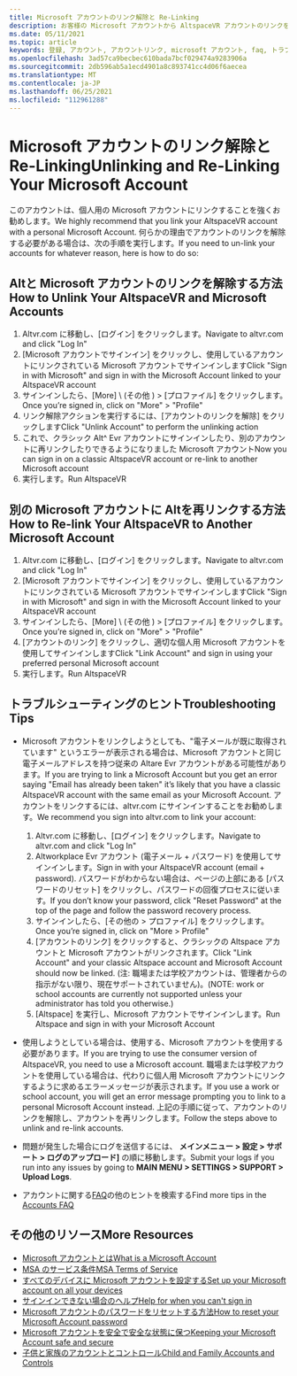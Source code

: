 ```yaml
---
title: Microsoft アカウントのリンク解除と Re-Linking
description: お客様の Microsoft アカウントから AltspaceVR アカウントのリンクを解除し、リンクを再作成する手順について説明します。
ms.date: 05/11/2021
ms.topic: article
keywords: 登録, アカウント, アカウントリンク, microsoft アカウント, faq, トラブルシューティング, MSA, AAD
ms.openlocfilehash: 3ad57ca9becbec610bada7bcf029474a9283906a
ms.sourcegitcommit: 2db596ab5a1ecd4901a8c893741cc4d06f6aecea
ms.translationtype: MT
ms.contentlocale: ja-JP
ms.lasthandoff: 06/25/2021
ms.locfileid: "112961288"
---
```

# <a name="unlinking-and-re-linking-your-microsoft-account"></a><span data-ttu-id="95f61-104">Microsoft アカウントのリンク解除と Re-Linking</span><span class="sxs-lookup"><span data-stu-id="95f61-104">Unlinking and Re-Linking Your Microsoft Account</span></span>

<span data-ttu-id="95f61-105">このアカウントは、個人用の Microsoft アカウントにリンクすることを強くお勧めします。</span><span class="sxs-lookup"><span data-stu-id="95f61-105">We highly recommend that you link your AltspaceVR account with a personal Microsoft Account.</span></span> <span data-ttu-id="95f61-106">何らかの理由でアカウントのリンクを解除する必要がある場合は、次の手順を実行します。</span><span class="sxs-lookup"><span data-stu-id="95f61-106">If you need to un-link your accounts for whatever reason, here is how to do so:</span></span>

## <a name="how-to-unlink-your-altspacevr-and-microsoft-accounts"></a><span data-ttu-id="95f61-107">Altと Microsoft アカウントのリンクを解除する方法</span><span class="sxs-lookup"><span data-stu-id="95f61-107">How to Unlink Your AltspaceVR and Microsoft Accounts</span></span>

1. <span data-ttu-id="95f61-108">Altvr.com に移動し、[ログイン] をクリックします。</span><span class="sxs-lookup"><span data-stu-id="95f61-108">Navigate to altvr.com and click "Log In"</span></span>
2. <span data-ttu-id="95f61-109">[Microsoft アカウントでサインイン] をクリックし、使用しているアカウントにリンクされている Microsoft アカウントでサインインします</span><span class="sxs-lookup"><span data-stu-id="95f61-109">Click "Sign in with Microsoft" and sign in with the Microsoft Account linked to your AltspaceVR account</span></span>
3. <span data-ttu-id="95f61-110">サインインしたら、[More] \ (その他 \) > [プロファイル] をクリックします。</span><span class="sxs-lookup"><span data-stu-id="95f61-110">Once you’re signed in, click on "More" > "Profile"</span></span>
4. <span data-ttu-id="95f61-111">リンク解除アクションを実行するには、[アカウントのリンクを解除] をクリックします</span><span class="sxs-lookup"><span data-stu-id="95f61-111">Click "Unlink Account" to perform the unlinking action</span></span>
5. <span data-ttu-id="95f61-112">これで、クラシック Alt^ Evr アカウントにサインインしたり、別のアカウントに再リンクしたりできるようになりました Microsoft アカウント</span><span class="sxs-lookup"><span data-stu-id="95f61-112">Now you can sign in on a classic AltspaceVR account or re-link to another Microsoft account</span></span>
6. <span data-ttu-id="95f61-113">実行します。</span><span class="sxs-lookup"><span data-stu-id="95f61-113">Run AltspaceVR</span></span>


## <a name="how-to-re-link-your-altspacevr-to-another-microsoft-account"></a><span data-ttu-id="95f61-114">別の Microsoft アカウントに Altを再リンクする方法</span><span class="sxs-lookup"><span data-stu-id="95f61-114">How to Re-link Your AltspaceVR to Another Microsoft Account</span></span>

1. <span data-ttu-id="95f61-115">Altvr.com に移動し、[ログイン] をクリックします。</span><span class="sxs-lookup"><span data-stu-id="95f61-115">Navigate to altvr.com and click "Log In"</span></span>
2. <span data-ttu-id="95f61-116">[Microsoft アカウントでサインイン] をクリックし、使用しているアカウントにリンクされている Microsoft アカウントでサインインします</span><span class="sxs-lookup"><span data-stu-id="95f61-116">Click "Sign in with Microsoft" and sign in with the Microsoft Account linked to your AltspaceVR account</span></span>
3. <span data-ttu-id="95f61-117">サインインしたら、[More] \ (その他 \) > [プロファイル] をクリックします。</span><span class="sxs-lookup"><span data-stu-id="95f61-117">Once you’re signed in, click on "More" > "Profile"</span></span>
5. <span data-ttu-id="95f61-118">[アカウントのリンク] をクリックし、適切な個人用 Microsoft アカウントを使用してサインインします</span><span class="sxs-lookup"><span data-stu-id="95f61-118">Click "Link Account" and sign in using your preferred personal Microsoft account</span></span>
6. <span data-ttu-id="95f61-119">実行します。</span><span class="sxs-lookup"><span data-stu-id="95f61-119">Run AltspaceVR</span></span>


## <a name="troubleshooting-tips"></a><span data-ttu-id="95f61-120">トラブルシューティングのヒント</span><span class="sxs-lookup"><span data-stu-id="95f61-120">Troubleshooting Tips</span></span>

* <span data-ttu-id="95f61-121">Microsoft アカウントをリンクしようとしても、"電子メールが既に取得されています" というエラーが表示される場合は、Microsoft アカウントと同じ電子メールアドレスを持つ従来の Altare Evr アカウントがある可能性があります。</span><span class="sxs-lookup"><span data-stu-id="95f61-121">If you are trying to link a Microsoft Account but you get an error saying "Email has already been taken" it’s likely that you have a classic AltspaceVR account with the same email as your Microsoft Account.</span></span> <span data-ttu-id="95f61-122">アカウントをリンクするには、altvr.com にサインインすることをお勧めします。</span><span class="sxs-lookup"><span data-stu-id="95f61-122">We recommend you sign into altvr.com to link your account:</span></span>
    1. <span data-ttu-id="95f61-123">Altvr.com に移動し、[ログイン] をクリックします。</span><span class="sxs-lookup"><span data-stu-id="95f61-123">Navigate to altvr.com and click "Log In"</span></span>
    2. <span data-ttu-id="95f61-124">Altworkplace Evr アカウント (電子メール + パスワード) を使用してサインインします。</span><span class="sxs-lookup"><span data-stu-id="95f61-124">Sign in with your AltspaceVR account (email + password).</span></span> <span data-ttu-id="95f61-125">パスワードがわからない場合は、ページの上部にある [パスワードのリセット] をクリックし、パスワードの回復プロセスに従います。</span><span class="sxs-lookup"><span data-stu-id="95f61-125">If you don’t know your password, click "Reset Password" at the top of the page and follow the password recovery process.</span></span> 
    3. <span data-ttu-id="95f61-126">サインインしたら、[その他の > プロファイル] をクリックします。</span><span class="sxs-lookup"><span data-stu-id="95f61-126">Once you’re signed in, click on "More > Profile"</span></span>
    4. <span data-ttu-id="95f61-127">[アカウントのリンク] をクリックすると、クラシックの Altspace アカウントと Microsoft アカウントがリンクされます。</span><span class="sxs-lookup"><span data-stu-id="95f61-127">Click "Link Account" and your classic Altspace account and Microsoft Account should now be linked.</span></span> <span data-ttu-id="95f61-128">(注: 職場または学校アカウントは、管理者からの指示がない限り、現在サポートされていません)。</span><span class="sxs-lookup"><span data-stu-id="95f61-128">(NOTE: work or school accounts are currently not supported unless your administrator has told you otherwise.)</span></span>
    5. <span data-ttu-id="95f61-129">[Altspace] を実行し、Microsoft アカウントでサインインします。</span><span class="sxs-lookup"><span data-stu-id="95f61-129">Run Altspace and sign in with your Microsoft Account</span></span>
    
* <span data-ttu-id="95f61-130">使用しようとしている場合は、使用する、Microsoft アカウントを使用する必要があります。</span><span class="sxs-lookup"><span data-stu-id="95f61-130">If you are trying to use the consumer version of AltspaceVR, you need to use a Microsoft account.</span></span> <span data-ttu-id="95f61-131">職場または学校アカウントを使用している場合は、代わりに個人用 Microsoft アカウントにリンクするように求めるエラーメッセージが表示されます。</span><span class="sxs-lookup"><span data-stu-id="95f61-131">If you use a work or school account, you will get an error message prompting you to link to a personal Microsoft Account instead.</span></span> <span data-ttu-id="95f61-132">上記の手順に従って、アカウントのリンクを解除し、アカウントを再リンクします。</span><span class="sxs-lookup"><span data-stu-id="95f61-132">Follow the steps above to unlink and re-link accounts.</span></span> 

* <span data-ttu-id="95f61-133">問題が発生した場合にログを送信するには、 **メインメニュー > 設定 > サポート > ログのアップロード]** の順に移動します。</span><span class="sxs-lookup"><span data-stu-id="95f61-133">Submit your logs if you run into any issues by going to **MAIN MENU > SETTINGS > SUPPORT > Upload Logs**.</span></span>

* <span data-ttu-id="95f61-134">アカウントに関する[FAQ](../getting-started/creating-and-linking-accounts.md)の他のヒントを検索する</span><span class="sxs-lookup"><span data-stu-id="95f61-134">Find more tips in the [Accounts FAQ](../getting-started/creating-and-linking-accounts.md)</span></span>


## <a name="more-resources"></a><span data-ttu-id="95f61-135">その他のリソース</span><span class="sxs-lookup"><span data-stu-id="95f61-135">More Resources</span></span>

* [<span data-ttu-id="95f61-136">Microsoft アカウントとは</span><span class="sxs-lookup"><span data-stu-id="95f61-136">What is a Microsoft Account</span></span>](https://account.microsoft.com/account?lang=)
* [<span data-ttu-id="95f61-137">MSA のサービス条件</span><span class="sxs-lookup"><span data-stu-id="95f61-137">MSA Terms of Service</span></span>](https://www.microsoft.com/servicesagreement/)
* [<span data-ttu-id="95f61-138">すべてのデバイスに Microsoft アカウントを設定する</span><span class="sxs-lookup"><span data-stu-id="95f61-138">Set up your Microsoft account on all your devices</span></span>](https://account.microsoft.com/account/connect-devices)
* [<span data-ttu-id="95f61-139">サインインできない場合のヘルプ</span><span class="sxs-lookup"><span data-stu-id="95f61-139">Help for when you can't sign in</span></span>](https://support.microsoft.com//account-billing/when-you-can-t-sign-in-to-your-microsoft-account-475c9b5c-8c25-49f1-9c2d-c64b7072e735)
* [<span data-ttu-id="95f61-140">Microsoft アカウントのパスワードをリセットする方法</span><span class="sxs-lookup"><span data-stu-id="95f61-140">How to reset your Microsoft Account password</span></span>](https://support.microsoft.com//account-billing/how-to-reset-your-microsoft-account-password-eff4f067-5042-c1a3-fe72-b04d60556c37)
* [<span data-ttu-id="95f61-141">Microsoft アカウントを安全で安全な状態に保つ</span><span class="sxs-lookup"><span data-stu-id="95f61-141">Keeping your Microsoft Account safe and secure</span></span>](https://support.microsoft.com//account-billing/how-to-help-keep-your-microsoft-account-safe-and-secure-628538c2-7006-33bb-5ef4-c917657362b9)
* [<span data-ttu-id="95f61-142">子供と家族のアカウントとコントロール</span><span class="sxs-lookup"><span data-stu-id="95f61-142">Child and Family Accounts and Controls</span></span>](https://account.microsoft.com/family/about?refd=www.microsoft.com&ru=https:%2F%2Faccount.microsoft.com%2Ffamily%3Frefd%3Dwww.microsoft.com)
